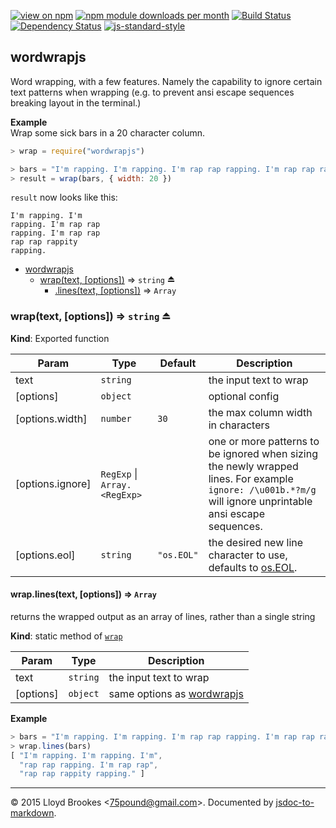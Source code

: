 [![view on npm](http://img.shields.io/npm/v/wordwrapjs.svg)](https://www.npmjs.org/package/wordwrapjs)
[![npm module downloads per month](http://img.shields.io/npm/dm/wordwrapjs.svg)](https://www.npmjs.org/package/wordwrapjs)
[![Build Status](https://travis-ci.org/75lb/wordwrapjs.svg?branch=master)](https://travis-ci.org/75lb/wordwrapjs)
[![Dependency Status](https://david-dm.org/75lb/wordwrapjs.svg)](https://david-dm.org/75lb/wordwrapjs)
[![js-standard-style](https://img.shields.io/badge/code%20style-standard-brightgreen.svg)](https://github.com/feross/standard)

<a name="module_wordwrapjs"></a>
## wordwrapjs
Word wrapping, with a few features. Namely the capability to ignore certain text patterns when wrapping (e.g. to prevent ansi escape sequences breaking layout in the terminal.)

**Example**  
Wrap some sick bars in a 20 character column.

```js
> wrap = require("wordwrapjs")

> bars = "I'm rapping. I'm rapping. I'm rap rap rapping. I'm rap rap rap rap rappity rapping."
> result = wrap(bars, { width: 20 })
```

`result` now looks like this:
```
I'm rapping. I'm
rapping. I'm rap rap
rapping. I'm rap rap
rap rap rappity
rapping.
```

* [wordwrapjs](#module_wordwrapjs)
  * [wrap(text, [options])](#exp_module_wordwrapjs--wrap) ⇒ <code>string</code> ⏏
    * [.lines(text, [options])](#module_wordwrapjs--wrap.lines) ⇒ <code>Array</code>

<a name="exp_module_wordwrapjs--wrap"></a>
### wrap(text, [options]) ⇒ <code>string</code> ⏏
**Kind**: Exported function  

| Param | Type | Default | Description |
| --- | --- | --- | --- |
| text | <code>string</code> |  | the input text to wrap |
| [options] | <code>object</code> |  | optional config |
| [options.width] | <code>number</code> | <code>30</code> | the max column width in characters |
| [options.ignore] | <code>RegExp</code> &#124; <code>Array.&lt;RegExp&gt;</code> |  | one or more patterns to be ignored when sizing the newly wrapped lines. For example `ignore: /\u001b.*?m/g` will ignore unprintable ansi escape sequences. |
| [options.eol] | <code>string</code> | <code>&quot;os.EOL&quot;</code> | the desired new line character to use, defaults to [os.EOL](https://nodejs.org/api/os.html#os_os_eol). |

<a name="module_wordwrapjs--wrap.lines"></a>
#### wrap.lines(text, [options]) ⇒ <code>Array</code>
returns the wrapped output as an array of lines, rather than a single string

**Kind**: static method of <code>[wrap](#exp_module_wordwrapjs--wrap)</code>  

| Param | Type | Description |
| --- | --- | --- |
| text | <code>string</code> | the input text to wrap |
| [options] | <code>object</code> | same options as [wordwrapjs](#module_wordwrapjs) |

**Example**  
```js
> bars = "I'm rapping. I'm rapping. I'm rap rap rapping. I'm rap rap rap rap rappity rapping."
> wrap.lines(bars)
[ "I'm rapping. I'm rapping. I'm",
  "rap rap rapping. I'm rap rap",
  "rap rap rappity rapping." ]
```

* * *

&copy; 2015 Lloyd Brookes \<75pound@gmail.com\>. Documented by [jsdoc-to-markdown](https://github.com/jsdoc2md/jsdoc-to-markdown).
